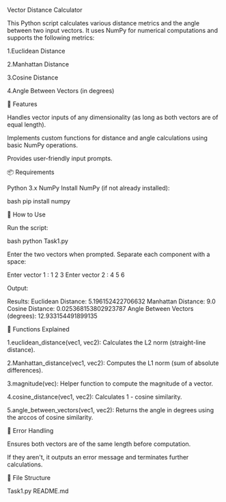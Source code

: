 Vector Distance Calculator

This Python script calculates various distance metrics and the angle between two input vectors.
It uses NumPy for numerical computations and supports the following metrics:

1.Euclidean Distance

2.Manhattan Distance

3.Cosine Distance

4.Angle Between Vectors (in degrees)

🧮 Features

Handles vector inputs of any dimensionality (as long as both vectors are of equal length).

Implements custom functions for distance and angle calculations using basic NumPy operations.

Provides user-friendly input prompts.

📦 Requirements

Python 3.x
NumPy
Install NumPy (if not already installed):

bash
pip install numpy

🚀 How to Use

Run the script:

bash
python Task1.py

Enter the two vectors when prompted. Separate each component with a space:

Enter vector 1 : 1 2 3
Enter vector 2 : 4 5 6

Output:

Results:
Euclidean Distance: 5.196152422706632
Manhattan Distance: 9.0
Cosine Distance: 0.025368153802923787
Angle Between Vectors (degrees): 12.933154491899135

📄 Functions Explained

1.euclidean_distance(vec1, vec2): Calculates the L2 norm (straight-line distance).

2.Manhattan_distance(vec1, vec2): Computes the L1 norm (sum of absolute differences).

3.magnitude(vec): Helper function to compute the magnitude of a vector.

4.cosine_distance(vec1, vec2): Calculates 1 - cosine similarity.

5.angle_between_vectors(vec1, vec2): Returns the angle in degrees using the arccos of cosine similarity.

🛑 Error Handling

Ensures both vectors are of the same length before computation.

If they aren't, it outputs an error message and terminates further calculations.

📁 File Structure

Task1.py
README.md
